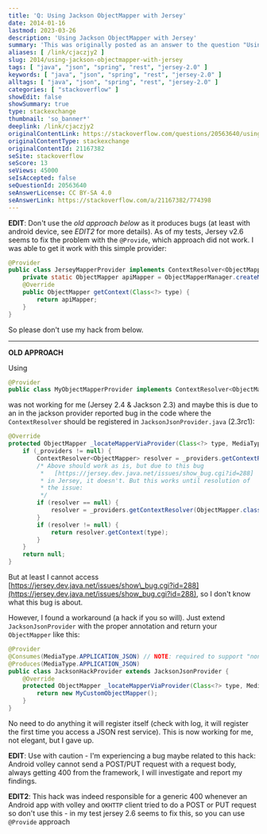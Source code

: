 ```yaml
---
title: 'Q: Using Jackson ObjectMapper with Jersey'
date: 2014-01-16
lastmod: 2023-03-26
description: 'Using Jackson ObjectMapper with Jersey'
summary: 'This was originally posted as an answer to the question "Using Jackson ObjectMapper with Jersey" on stackoverflow.com.'
aliases: [ /link/cjaczjy2 ]
slug: 2014/using-jackson-objectmapper-with-jersey
tags: [ "java", "json", "spring", "rest", "jersey-2.0" ]
keywords: [ "java", "json", "spring", "rest", "jersey-2.0" ]
alltags: [ "java", "json", "spring", "rest", "jersey-2.0" ]
categories: [ "stackoverflow" ]
showEdit: false
showSummary: true
type: stackexchange
thumbnail: 'so_banner*'
deeplink: /link/cjaczjy2
originalContentLink: https://stackoverflow.com/questions/20563640/using-jackson-objectmapper-with-jersey
originalContentType: stackexchange
originalContentId: 21167382
seSite: stackoverflow
seScore: 13
seViews: 45000
seIsAccepted: false
seQuestionId: 20563640
seAnswerLicense: CC BY-SA 4.0
seAnswerLink: https://stackoverflow.com/a/21167382/774398
---
```

**EDIT**: Don't use the _old approach below_ as it produces bugs (at least with android device, see _EDIT2_ for more details). As of my tests, Jersey v2.6 seems to fix the problem with the `@Provide`, which approach did not work. I was able to get it work with this simple provider:

```java
@Provider
public class JerseyMapperProvider implements ContextResolver<ObjectMapper> {
    private static ObjectMapper apiMapper = ObjectMapperManager.createMapperForApi();
    @Override
    public ObjectMapper getContext(Class<?> type) {
        return apiMapper;
    }
}

```

So please don't use my hack from below.

* * *

**OLD APPROACH**

Using

```java
@Provider
public class MyObjectMapperProvider implements ContextResolver<ObjectMapper>

```

was not working for me (Jersey 2.4 & Jackson 2.3) and maybe this is due to an in the jackson provider reported bug in the code where the `ContextResolver` should be registered in `JacksonJsonProvider.java` (2.3rc1):

```java
@Override
protected ObjectMapper _locateMapperViaProvider(Class<?> type, MediaType mediaType) {
    if (_providers != null) {
        ContextResolver<ObjectMapper> resolver = _providers.getContextResolver(ObjectMapper.class, mediaType);
        /* Above should work as is, but due to this bug
         *   [https://jersey.dev.java.net/issues/show_bug.cgi?id=288]
         * in Jersey, it doesn't. But this works until resolution of
         * the issue:
         */
        if (resolver == null) {
            resolver = _providers.getContextResolver(ObjectMapper.class, null);
        }
        if (resolver != null) {
            return resolver.getContext(type);
        }
    }
    return null;
}

```

But at least I cannot access [https://jersey.dev.java.net/issues/show\_bug.cgi?id=288](https://jersey.dev.java.net/issues/show_bug.cgi?id=288), so I don't know what this bug is about.

However, I found a workaround (a hack if you so will). Just extend `JacksonJsonProvider` with the proper annotation and return your `ObjectMapper` like this:

```java
@Provider
@Consumes(MediaType.APPLICATION_JSON) // NOTE: required to support "non-standard" JSON variants
@Produces(MediaType.APPLICATION_JSON)
public class JacksonHackProvider extends JacksonJsonProvider {
    @Override
    protected ObjectMapper _locateMapperViaProvider(Class<?> type, MediaType mediaType) {
        return new MyCustomObjectMapper();
    }
}

```

No need to do anything it will register itself (check with log, it will register the first time you access a JSON rest service). This is now working for me, not elegant, but I gave up.

**EDIT**: Use with caution - I'm experiencing a bug maybe related to this hack: Android volley cannot send a POST/PUT request with a request body, always getting 400 from the framework, I will investigate and report my findings.

**EDIT2**: This hack was indeed responsible for a generic 400 whenever an Android app with volley and `OKHTTP` client tried to do a POST or PUT request so don't use this - in my test jersey 2.6 seems to fix this, so you can use `@Provide` approach
